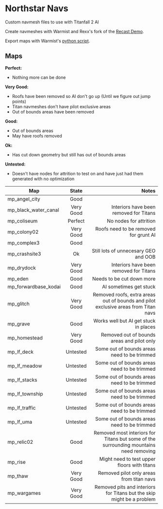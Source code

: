 # Northstar Navs
Custom navmesh files to use with Titanfall 2 AI

Create navmeshes with Warmist and Rexx's fork of the [Recast Demo](https://github.com/r-ex/r2recast).

Export maps with Warmist's [python script](https://gist.github.com/warmist/c9efdd4d84f8f97aff806fdbb3853ac8).

## Maps

**Perfect:**
- Nothing more can be done

**Very Good:**
- Roofs have been removed so AI don't go up (Until we figure out jump points)
- Titan navmeshes don't have pilot exclusive areas
- Out of bounds areas have been removed

**Good:**
- Out of bounds areas
- May have roofs removed

**Ok:**
- Has cut down geometry but still has out of bounds areas

**Untested:**
- Doesn't have nodes for attrition to test on and have just had them generated with no optimization

| Map        | State           | Notes  |
| ------------- |:-------------:| -----:|
| mp_angel_city | Good |  |
| mp_black_water_canal | Very Good | Interiors have been removed for Titans |
| mp_coliseum | Perfect | No nodes for attrition |
| mp_colony02 | Very Good | Roofs need to be removed for grunt AI |
| mp_complex3 | Good |  |
| mp_crashsite3 | Ok | Still lots of unnecesary GEO and OOB |
| mp_drydock | Very Good | Interiors have been removed for Titans |
| mp_eden | Good | Needs to be cut down more |
| mp_forwardbase_kodai | Good | AI sometimes get stuck |
| mp_glitch | Very Good | Removed roofs, extra areas out of bounds and pilot exclusive areas from Titan navs |
| mp_grave | Good | Works well but AI get stuck in places |
| mp_homestead | Very Good | Removed out of bounds areas and pilot only |
| mp_lf_deck | Untested | Some out of bounds areas need to be trimmed |
| mp_lf_meadow | Untested | Some out of bounds areas need to be trimmed |
| mp_lf_stacks | Untested | Some out of bounds areas need to be trimmed |
| mp_lf_township | Untested | Some out of bounds areas need to be trimmed |
| mp_lf_traffic | Untested | Some out of bounds areas need to be trimmed |
| mp_lf_uma | Untested | Some out of bounds areas need to be trimmed |
| mp_relic02 | Good | Removed most interiors for Titans but some of the surrounding mountains need removing|
| mp_rise | Good | Might need to test upper floors with titans |
| mp_thaw | Very Good | Removed pilot only areas from titan navs |
| mp_wargames | Very Good | Removed pits and interiors for Titans but the skip might be a problem |

